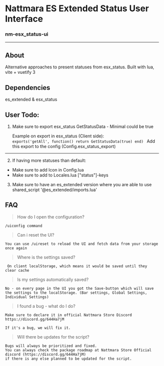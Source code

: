 # Nattmara ES Extended Status User Interface
### nm-esx_status-ui
---

## About
Alternative approaches to present statuses from esx_status.
Built with lua, vite + vuetify 3

## Dependencies
es_extended & esx_status

## User Todo:

1. Make sure to export esx_status GetStatusData - Minimal could be true

	Example on export in esx_status (Client side):
	<code>
	exports('getAll', function()
		return GetStatusData(true)
	end)
	</code>
	Add this export to the config (Config.esx_status_export)
---

2. If having more statuses than default:
- Make sure to add Icon in Config.lua
- Make sure to add to Locales.lua ["status"]-keys

3. Make sure to have an es_extended version where you are able to use shared_script '@es_extended/imports.lua'

## FAQ
 > How do I open the configuration?

	/uiconfig command


> Can i reset the UI?
	
	You can use /uireset to reload the UI and fetch data from your storage once again

> Where is the settings saved?

	 On client localStorage, which means it would be saved until they clear cache

> Is my settings automatically saved?

	No - on every page in the UI you got the Save-button which will save the settings to the localStorage. (Bar settings, Global Settings, Individual Settings)

>  I found a bug - what do I do?

	Make sure to declare it in official Nattmara Store Discord https://discord.gg/644Ha7jM

	If it's a bug, we will fix it.

> Will there be updates for the script?
	
	Bugs will always be prioritized and fixed.
	You can always check the package roadmap at Nattmara Store Official discord (https://discord.gg/644Ha7jM) 
	if there is any else planned to be updated for the script.

	
